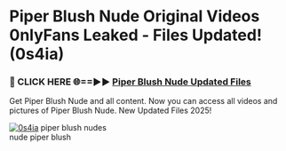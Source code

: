 # Piper Blush Nude Original Videos 0nlyFans Leaked - Files Updated! (0s4ia)

<h3>🔴 CLICK HERE 🌐==►► <a href="https://tinyurl.com/4mcuefdz" rel="nofollow">Piper Blush Nude Updated Files</a></h3>

Get Piper Blush Nude and all content. Now you can access all videos and pictures of Piper Blush Nude. New Updated Files 2025!

[![0s4ia](https://i.imgur.com/StAQSOY.gif)](https://tinyurl.com/4mcuefdz)
piper blush nudes<br>
nude piper blush